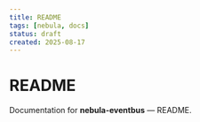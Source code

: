 ```yaml
---
title: README
tags: [nebula, docs]
status: draft
created: 2025-08-17
---
```


# README

Documentation for **nebula-eventbus** — README.
